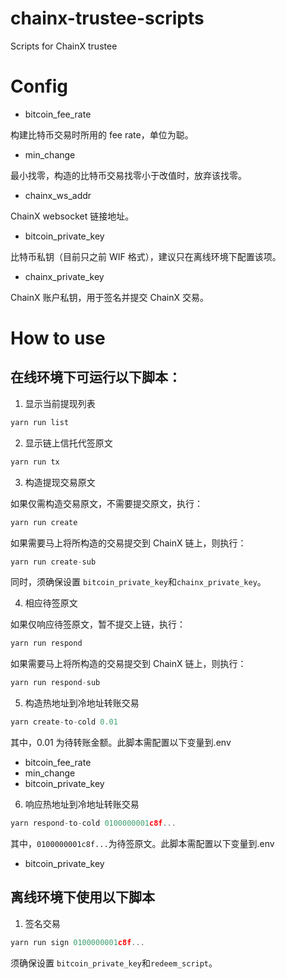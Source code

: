 # chainx-trustee-scripts

Scripts for ChainX trustee

# Config

- bitcoin_fee_rate

构建比特币交易时所用的 fee rate，单位为聪。

- min_change

最小找零，构造的比特币交易找零小于改值时，放弃该找零。

- chainx_ws_addr

ChainX websocket 链接地址。

- bitcoin_private_key

比特币私钥（目前只之前 WIF 格式），建议只在离线环境下配置该项。

- chainx_private_key

ChainX 账户私钥，用于签名并提交 ChainX 交易。

# How to use

## 在线环境下可运行以下脚本：

1. 显示当前提现列表

```javascript
yarn run list
```

2. 显示链上信托代签原文

```javascript
yarn run tx
```

3. 构造提现交易原文

如果仅需构造交易原文，不需要提交原文，执行：

```javascript
yarn run create
```

如果需要马上将所构造的交易提交到 ChainX 链上，则执行：

```javascript
yarn run create-sub
```

同时，须确保设置 `bitcoin_private_key`和`chainx_private_key`。

4. 相应待签原文

如果仅响应待签原文，暂不提交上链，执行：

```javascript
yarn run respond
```

如果需要马上将所构造的交易提交到 ChainX 链上，则执行：

```javascript
yarn run respond-sub
```

5. 构造热地址到冷地址转账交易

```javascript
yarn create-to-cold 0.01
```

其中，0.01 为待转账金额。此脚本需配置以下变量到.env

- bitcoin_fee_rate
- min_change
- bitcoin_private_key

6. 响应热地址到冷地址转账交易

```javascript
yarn respond-to-cold 0100000001c8f...
```

其中，`0100000001c8f...`为待签原文。此脚本需配置以下变量到.env

- bitcoin_private_key

## 离线环境下使用以下脚本

1. 签名交易

```javascript
yarn run sign 0100000001c8f...
```

须确保设置 `bitcoin_private_key`和`redeem_script`。
